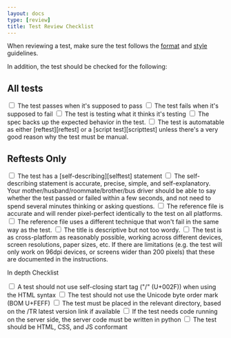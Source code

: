 ```yaml
---
layout: docs
type: [review]
title: Test Review Checklist
---
```


When reviewing a test, make sure the test follows the 
[format][format] and [style][style] guidelines.

In addition, the test should be checked for the following:

## All tests
<input type="checkbox"> 
The test passes when it's supposed to pass

<input type="checkbox"> 
The test fails when it's supposed to fail

<input type="checkbox"> 
The test is testing what it thinks it's testing

<input type="checkbox"> 
The spec backs up the expected behavior in the test. 

<input type="checkbox"> 
The test is automatable as either [reftest][reftest] or a 
[script test][scripttest] unless there's a very good reason why the 
test must be manual. 


## Reftests Only
<input type="checkbox">
 The test has a [self-describing][selftest] statement 

<input type="checkbox"> 
The self-describing statement is accurate, precise, simple, and 
self-explanatory. Your mother/husband/roommate/brother/bus driver 
should be able to say whether the test passed or failed within a few 
seconds, and not need to spend several minutes thinking or asking 
questions.

<input type="checkbox"> 
The reference file is accurate and will render pixel-perfect 
identically to the test on all platforms.

<input type="checkbox"> 
The reference file uses a different technique that won't fail in 
the same way as the test.

<input type="checkbox"> 
The title is descriptive but not too wordy.

<input type="checkbox"> 
The test is as cross-platform as reasonably possible, working 
across different devices, screen resolutions, paper sizes, etc. If 
there are limitations (e.g. the test will only work on 96dpi 
devices, or screens wider than 200 pixels) that these are documented 
in the instructions.


In depth Checklist

<input type="checkbox"> 
A test should not use self-closing start tag ("/" (U+002F)) when using the HTML syntax

<input type="checkbox">
The test should not use the Unicode byte order mark (BOM U+FEFF)

<input type="checkbox">
The test must be placed in the relevant directory, based on the /TR latest version link if available

<input type="checkbox">
If the test needs code running on the server side, the server code must be written in python

<input type="checkbox">
The test should be HTML, CSS, and JS conformant


[format]: ./test-format-guidelines.html
[style]: ./test-style-guidelines.html
[reftest]: ./reftests.html
[scripttest]: ./testharness-documentation.html
[selftest]: ./test-style-guidelines.html#self-describing
